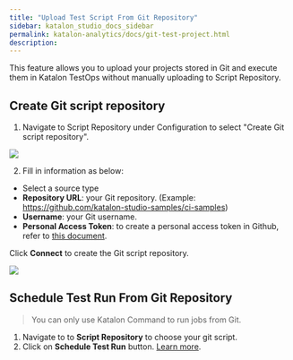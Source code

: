 ```yaml
---
title: "Upload Test Script From Git Repository" 
sidebar: katalon_studio_docs_sidebar
permalink: katalon-analytics/docs/git-test-project.html 
description: 
---
```

This feature allows you to upload your projects stored in Git and execute them in Katalon TestOps without manually uploading to Script Repository.

## Create Git script repository

1. Navigate to Script Repository under Configuration to select "Create Git script repository". 

<img src="https://raw.githubusercontent.com/katalon-studio/docs-images/master/katalon-analytics/docs/git-test-project/1-git-test-project.png" width="" height="">

2. Fill in information as below:
- Select a source type 
- **Repository URL**: your Git repository. (Example: https://github.com/katalon-studio-samples/ci-samples)
- **Username**: your Git username.
- **Personal Access Token**: to create a personal access token in Github, refer to [this document](https://help.github.com/en/github/authenticating-to-github/creating-a-personal-access-token-for-the-command-line).


Click **Connect** to create the Git script repository.

<img src="https://raw.githubusercontent.com/katalon-studio/docs-images/master/katalon-analytics/docs/git-test-project/2-git-test-project.png" width="" height="">


## Schedule Test Run From Git Repository

> You can only use Katalon Command to run jobs from Git.

1.  Navigate to to **Script Repository** to choose your git script. 
2.  Click on **Schedule Test Run** button. [Learn more](https://docs.katalon.com/katalon-analytics/docs/create-plan.html).


